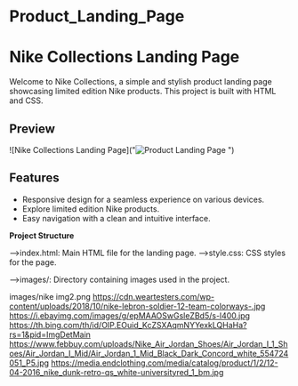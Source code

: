 # Product_Landing_Page

# Nike Collections Landing Page

Welcome to Nike Collections, a simple and stylish product landing page showcasing limited edition Nike products. This project is built with HTML and CSS.

## Preview

![Nike Collections Landing Page]("![Product Landing Page](https://github.com/Keval2411/Product_Landing_Page/assets/117978648/cae9b014-e21a-4b49-9811-b1779b056a73)
")

## Features

- Responsive design for a seamless experience on various devices.
- Explore limited edition Nike products.
- Easy navigation with a clean and intuitive interface.

**Project Structure**

-->index.html: Main HTML file for the landing page.
-->style.css: CSS styles for the page.



-->images/: Directory containing images used in the project.

images/nike img2.png
https://cdn.weartesters.com/wp-content/uploads/2018/10/nike-lebron-soldier-12-team-colorways-.jpg
https://i.ebayimg.com/images/g/epMAAOSwGsleZBd5/s-l400.jpg
https://th.bing.com/th/id/OIP.EOuid_KcZSXAqmNYYexkLQHaHa?rs=1&pid=ImgDetMain
https://www.febbuy.com/uploads/Nike_Air_Jordan_Shoes/Air_Jordan_I_1_Shoes/Air_Jordan_I_Mid/Air_Jordan_1_Mid_Black_Dark_Concord_white_554724051_P5.jpg
https://media.endclothing.com/media/catalog/product/1/2/12-04-2016_nike_dunk-retro-qs_white-universityred_1_bm.jpg
